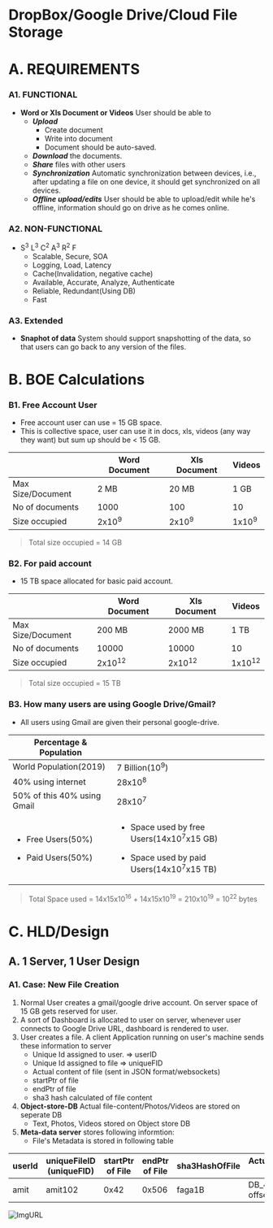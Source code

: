 # DropBox/Google Drive/Cloud File Storage

# A. REQUIREMENTS
### A1. FUNCTIONAL
- **Word or Xls Document or Videos** User should be able to
  - ***Upload***
    - Create document
    - Write into document
    - Document should be auto-saved.
  - ***Download*** the documents.
  - ***Share*** files with other users
  - ***Synchronization*** Automatic synchronization between devices, i.e., after updating a file on one device, it should get synchronized on all devices.
  - ***Offline upload/edits*** User should be able to upload/edit while he's offline, information should go on drive as he comes online.
### A2. NON-FUNCTIONAL
- S<sup>3</sup> L<sup>3</sup> C<sup>2</sup> A<sup>3</sup> R<sup>2</sup> F
  - Scalable, Secure, SOA
  - Logging, Load, Latency
  - Cache(Invalidation, negative cache)
  - Available, Accurate, Analyze, Authenticate
  - Reliable, Redundant(Using DB)
  - Fast
### A3. Extended 
- **Snaphot of data** System should support snapshotting of the data, so that users can go back to any version of the files.

# B. BOE Calculations
### B1. Free Account User
- Free account user can use = 15 GB space.
- This is collective space, user can use it in docs, xls, videos (any way they want) but sum up should be < 15 GB.

| | Word Document | Xls Document | Videos |
| --- | --- | --- | --- |
| Max Size/Document | 2 MB | 20 MB | 1 GB |
| No of documents | 1000 | 100 | 10 |
| Size occupied | 2x10<sup>9</sup> | 2x10<sup>9</sup> | 1x10<sup>9</sup> |
> Total size occupied = 14 GB

### B2. For paid account
- 15 TB space allocated for basic paid account.

| | Word Document | Xls Document | Videos |
| --- | --- | --- | --- |
| Max Size/Document | 200 MB | 2000 MB | 1 TB |
| No of documents | 10000 | 10000 | 10 |
| Size occupied | 2x10<sup>12</sup> | 2x10<sup>12</sup> | 1x10<sup>12</sup> |
> Total size occupied = 15 TB

### B3. How many users are using Google Drive/Gmail?
- All users using Gmail are given their personal google-drive.

| Percentage & Population | |
| --- | --- |
| World Population(2019) | 7 Billion(10<sup>9</sup>) |
| 40% using internet | 28x10<sup>8</sup> |
| 50% of this 40% using Gmail | 28x10<sup>7</sup> |
| <ul><li>Free Users(50%)</li></ul> <ul><li>Paid Users(50%)</li></ul>| <ul><li>Space used by free Users(14x10<sup>7</sup>x15 GB)</li></ul> <ul><li>Space used by paid Users(14x10<sup>7</sup>x15 TB)</li></ul> |
> Total Space used = 14x15x10<sup>16</sup> + 14x15x10<sup>19</sup> = 210x10<sup>19</sup> = 10<sup>22</sup> bytes

# C. HLD/Design
## A. 1 Server, 1 User Design
### A1. Case: New File Creation
1. Normal User creates a gmail/google drive account. On server space of 15 GB gets reserved for user.
2. A sort of Dashboard is allocated to user on server, whenever user connects to Google Drive URL, dashboard is rendered to user.
3. User creates a file. A client Application running on user's machine sends these information to server
     - Unique Id assigned to user.  =>  userID
     - Unique Id assigned to file   =>  uniqueFID
     - Actual content of file (sent in JSON format/websockets)
     - startPtr of file
     - endPtr of file
     - sha3 hash calculated of file content
4. **Object-store-DB** Actual file-content/Photos/Videos are stored on seperate DB
     - Text, Photos, Videos stored on Object store DB   
5. **Meta-data server** stores following informtion:
   - File's Metadata is stored in following table
   
| userId | uniqueFileID (uniqueFID) | startPtr of File | endPtr of File | sha3HashOfFile | ActualFileLocation (PtrOnDB) | Directory structure | Shared-With |
| --- | --- | --- | --- | --- | --- | --- | --- |
| amit | amit102 | 0x42 | 0x506 | faga1B | DB_4-offset_89100 | dir1/dir2/file | user10,user41 |

![ImgURL](https://i.ibb.co/LNfsTc4/dropbox1.png)
